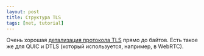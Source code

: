 ```yaml
---
layout: post
title: Структура TLS
tags: [net, tutorial]
---
```

Очень хорошая [детализация протокола TLS](https://tls13.xargs.org/) прямо до байтов. Есть такое же для QUIC и DTLS (который используется, например, в WebRTC). 
